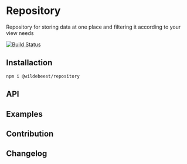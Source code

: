 # Repository

Repository for storing data at one place and filtering it according to your view needs

[![Build Status](https://travis-ci.com/pipan/js-observe-change.svg?branch=master)](https://travis-ci.com/pipan/js-observe-change)

## Installaction

`npm i @wildebeest/repository`

## API

## Examples

## Contribution

## Changelog

